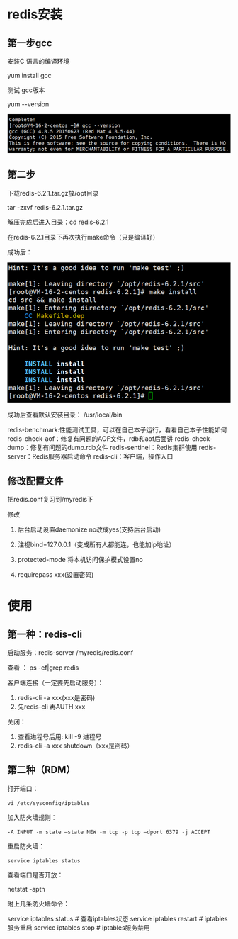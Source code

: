 # redis安装

## 第一步gcc

安装C 语言的编译环境

yum install gcc

测试 gcc版本 

yum --version

![安装第一步](安装第一步.jpg)

## 第二步

下载redis-6.2.1.tar.gz放/opt目录



tar -zxvf redis-6.2.1.tar.gz



解压完成后进入目录：cd redis-6.2.1



在redis-6.2.1目录下再次执行make命令（只是编译好）

成功后：

![安装第一步](安装第二步.jpg)



成功后查看默认安装目录： /usr/local/bin 


redis-benchmark:性能测试工具，可以在自己本子运行，看看自己本子性能如何
redis-check-aof：修复有问题的AOF文件，rdb和aof后面讲
redis-check-dump：修复有问题的dump.rdb文件
redis-sentinel：Redis集群使用
redis-server：Redis服务器启动命令
redis-cli：客户端，操作入口

## 修改配置文件

把redis.conf复习到/myredis下

修改

1. 后台启动设置daemonize no改成yes(支持后台启动)

2. 注视bind=127.0.0.1（变成所有人都能连，也能加ip地址）
3. protected-mode 将本机访问保护模式设置no
4. requirepass xxx(设置密码)



# 使用

## 第一种：redis-cli 

启动服务：redis-server /myredis/redis.conf

查看 ： ps -ef|grep redis

客户端连接（一定要先启动服务）：

1.  redis-cli -a xxx(xxx是密码)
2. 先redis-cli 再AUTH xxx

关闭：

1. 查看进程号后用: kill -9 进程号
2. redis-cli -a xxx shutdown（xxx是密码）

## 第二种（RDM）

打开端口：

`vi /etc/sysconfig/iptables`

加入防火墙规则：

`-A INPUT -m state –state NEW -m tcp -p tcp –dport 6379 -j ACCEPT`

重启防火墙：

`service iptables status`

查看端口是否开放：

netstat -aptn  



附上几条防火墙命令：

service iptables status # 查看iptables状态
service iptables restart # iptables服务重启
service iptables stop  # iptables服务禁用



